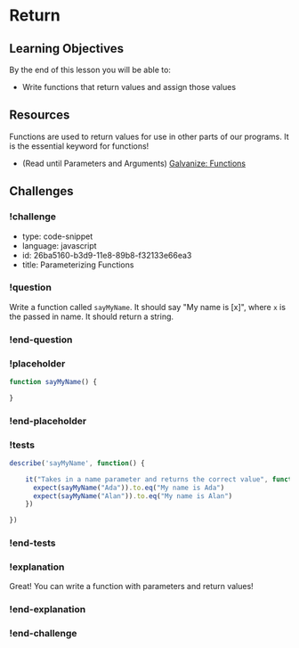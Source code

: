# Return

## Learning Objectives

By the end of this lesson you will be able to:

* Write functions that return values and assign those values

## Resources

Functions are used to return values for use in other parts of our programs. It is the essential keyword for functions!

* (Read until Parameters and Arguments) [Galvanize: Functions](https://github.com/gSchool/javascript-curriculum/blob/master/10_Syntax/04_Functions.md#user-content-the-keyword-return)

## Challenges

<!-- Question -->

### !challenge

* type: code-snippet
* language: javascript
* id: 26ba5160-b3d9-11e8-89b8-f32133e66ea3
* title: Parameterizing Functions

### !question

Write a function called `sayMyName`. It should say "My name is [x]", where `x` is the passed in name. It should
return a string.

### !end-question

### !placeholder

```js
function sayMyName() {

}
```

### !end-placeholder

### !tests

```js
describe('sayMyName', function() {

    it("Takes in a name parameter and returns the correct value", function() {
      expect(sayMyName("Ada")).to.eq("My name is Ada")
      expect(sayMyName("Alan")).to.eq("My name is Alan")
    })

})
```

### !end-tests

### !explanation

Great! You can write a function with parameters and return values!

### !end-explanation

### !end-challenge
